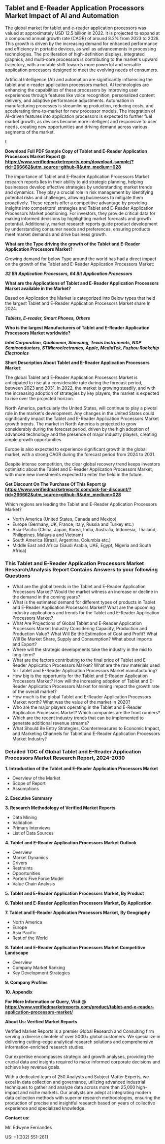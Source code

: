 <h2>Tablet and E-Reader Application Processors Market Impact of AI and Automation</h2><p>The global market for tablet and e-reader application processors was valued at approximately USD 12.5 billion in 2022. It is projected to expand at a compound annual growth rate (CAGR) of around 8.2% from 2023 to 2028. This growth is driven by the increasing demand for enhanced performance and efficiency in portable devices, as well as advancements in processing technologies. The proliferation of high-definition displays, integrated graphics, and multi-core processors is contributing to the market's upward trajectory, with a notable shift towards more powerful and versatile application processors designed to meet the evolving needs of consumers.</p><p>Artificial Intelligence (AI) and automation are significantly influencing the tablet and e-reader application processors market. AI technologies are enhancing the capabilities of these processors by improving user experiences through features like voice recognition, personalized content delivery, and adaptive performance adjustments. Automation in manufacturing processes is streamlining production, reducing costs, and accelerating time-to-market for new processor models. The integration of AI-driven features into application processors is expected to further fuel market growth, as devices become more intelligent and responsive to user needs, creating new opportunities and driving demand across various segments of the market.</p>t</p><p id="" class=""><strong>Download Full PDF Sample Copy of Tablet and E-Reader Application Processors Market Report @ <a href="https://www.verifiedmarketreports.com/download-sample/?rid=266662&utm_source=github-R&utm_medium=028" target="_blank">https://www.verifiedmarketreports.com/download-sample/?rid=266662&utm_source=github-R&utm_medium=028</a></strong></p><p>The importance of&nbsp;Tablet and E-Reader Application Processors Market research reports lies in their ability to aid strategic planning, helping businesses develop effective strategies by understanding market trends and dynamics. They play a crucial role in risk management by identifying potential risks and challenges, allowing businesses to mitigate them proactively. These reports offer a competitive advantage by providing insights into competitors' strategies and Tablet and E-Reader Application Processors Market positioning. For investors, they provide critical data for making informed decisions by highlighting market forecasts and growth potential. Additionally, market research reports guide product development by understanding consumer needs and preferences, ensuring products meet market demands and drive business growth.</p><p><strong>What are the&nbsp;Type driving the growth of the Tablet and E-Reader Application Processors Market?</strong></p><p id="" class="">Growing demand for below Type around the world has had a direct impact on the growth of the Tablet and E-Reader Application Processors Market:</p><em><strong>32 Bit Application Processors, 64 Bit Application Processors</strong></em></p><strong>What are the&nbsp;Applications&nbsp;of Tablet and E-Reader Application Processors Market available in the Market?</strong></p><p id="" class="">Based on Application the Market is categorized into Below types that held the largest Tablet and E-Reader Application Processors Market share In 2024.</p><em><strong>Tablets, E-reader, Smart Phones, Others</strong></em></p><strong>Who is the largest Manufacturers of Tablet and E-Reader Application Processors Market worldwide?</strong></p><p><em><strong>Intel Corporation, Qualcomm, Samsung, Texas Instruments, NXP Semiconductors, STMicroelectronics, Apple, MediaTek, Fuzhou Rockchip Electronics</strong></em></p><p id="" class=""><strong>Short Description About Tablet and E-Reader Application Processors Market:</strong></p><p>The global Tablet and E-Reader Application Processors Market is anticipated to rise at a considerable rate during the forecast period, between 2023 and 2031. In 2022, the market is growing steadily, and with the increasing adoption of strategies by key players, the market is expected to rise over the projected horizon.</p><p>North America, particularly the United States, will continue to play a pivotal role in the market's development. Any changes in the United States could significantly impact the Tablet and E-Reader Application Processors Market growth trends. The market in North America is projected to grow considerably during the forecast period, driven by the high adoption of advanced technology and the presence of major industry players, creating ample growth opportunities.</p><p>Europe is also expected to experience significant growth in the global market, with a strong CAGR during the forecast period from 2024 to 2031.</p><p>Despite intense competition, the clear global recovery trend keeps investors optimistic about the Tablet and E-Reader Application Processors Market, with more new investments expected to enter the field in the future.</p><p id="" class=""><strong>Get Discount On The Purchase Of This Report @ <a href="https://www.verifiedmarketreports.com/ask-for-discount/?rid=266662&utm_source=github-R&utm_medium=028" target="_blank">https://www.verifiedmarketreports.com/ask-for-discount/?rid=266662&utm_source=github-R&utm_medium=028</a></strong></p>Which regions are leading the Tablet and E-Reader Application Processors Market?</p><ul><li>North America (United States, Canada and Mexico)</li><li>Europe (Germany, UK, France, Italy, Russia and Turkey etc.)</li><li>Asia-Pacific (China, Japan, Korea, India, Australia, Indonesia, Thailand, Philippines, Malaysia and Vietnam)</li><li>South America (Brazil, Argentina, Columbia etc.)</li><li>Middle East and Africa (Saudi Arabia, UAE, Egypt, Nigeria and South Africa)</li></ul><h3 id="" class="">This Tablet and E-Reader Application Processors Market Research/Analysis Report Contains Answers to your following Questions</h3><ul><li>What are the global trends in the Tablet and E-Reader Application Processors Market? Would the market witness an increase or decline in the demand in the coming years?</li><li>What is the estimated demand for different types of products in Tablet and E-Reader Application Processors Market? What are the upcoming industry applications and trends for the Tablet and E-Reader Application Processors Market?</li><li>What Are Projections of Global Tablet and E-Reader Application Processors Market Industry Considering Capacity, Production and Production Value? What Will Be the Estimation of Cost and Profit? What Will Be Market Share, Supply and Consumption? What about imports and Export?</li><li>Where will the strategic developments take the industry in the mid to long-term?</li><li>What are the factors contributing to the final price of Tablet and E-Reader Application Processors Market? What are the raw materials used for Tablet and E-Reader Application Processors Market manufacturing?</li><li>How big is the opportunity for the Tablet and E-Reader Application Processors Market? How will the increasing adoption of Tablet and E-Reader Application Processors Market for mining impact the growth rate of the overall market?</li><li>How much is the global Tablet and E-Reader Application Processors Market worth? What was the value of the market In 2020?</li><li>Who are the major players operating in the Tablet and E-Reader Application Processors Market? Which companies are the front runners?</li><li>Which are the recent industry trends that can be implemented to generate additional revenue streams?</li><li>What Should Be Entry Strategies, Countermeasures to Economic Impact, and Marketing Channels for Tablet and E-Reader Application Processors Market Industry?</li></ul><h3 id="" class="">Detailed TOC of Global Tablet and E-Reader Application Processors Market Research Report, 2024-2030</h3><p id="" class=""><strong>1. Introduction of the Tablet and E-Reader Application Processors Market</strong></p><ul><li>Overview of the Market</li><li>Scope of Report</li><li>Assumptions</li></ul><p id="" class=""><strong>2. Executive Summary</strong></p><p id="" class=""><strong>3. Research Methodology of Verified Market Reports</strong></p><ul><li>Data Mining</li><li>Validation</li><li>Primary Interviews</li><li>List of Data Sources</li></ul><p id="" class=""><strong>4. Tablet and E-Reader Application Processors Market Outlook</strong></p><ul><li>Overview</li><li>Market Dynamics</li><li>Drivers</li><li>Restraints</li><li>Opportunities</li><li>Porters Five Force Model</li><li>Value Chain Analysis</li></ul><p id="" class=""><strong>5. Tablet and E-Reader Application Processors Market, By Product</strong></p><p id="" class=""><strong>6. Tablet and E-Reader Application Processors Market, By Application</strong></p><p id="" class=""><strong>7. Tablet and E-Reader Application Processors Market, By Geography</strong></p><ul><li>North America</li><li>Europe</li><li>Asia Pacific</li><li>Rest of the World</li></ul><p id="" class=""><strong>8. Tablet and E-Reader Application Processors Market Competitive Landscape</strong></p><ul><li>Overview</li><li>Company Market Ranking</li><li>Key Development Strategies</li></ul><p id="" class=""><strong>9. Company Profiles</strong></p><p id="" class=""><strong>10. Appendix</strong></p><p id="" class=""><strong>For More Information or Query, Visit @ <a href="https://www.verifiedmarketreports.com/product/tablet-and-e-reader-application-processors-market/" target="_blank">https://www.verifiedmarketreports.com/product/tablet-and-e-reader-application-processors-market/</a></strong></p><p id="" class=""><strong>About Us: Verified Market Reports</strong></p><p id="" class="">Verified Market Reports is a premier Global Research and Consulting firm serving a diverse clientele of over 5000+ global customers. We specialize in delivering cutting-edge analytical research solutions and comprehensive information-enriched research studies.</p><p id="" class="">Our expertise encompasses strategic and growth analyses, providing the crucial data and insights required to make informed corporate decisions and achieve key revenue goals.</p><p id="" class="">With a dedicated team of 250 Analysts and Subject Matter Experts, we excel in data collection and governance, utilizing advanced industrial techniques to gather and analyze data across more than 25,000 high-impact and niche markets. Our analysts are adept at integrating modern data collection methods with superior research methodologies, ensuring the production of precise and insightful research based on years of collective experience and specialized knowledge.</p><p id="" class=""><strong>Contact us:</strong></p><p id="" class="">Mr. Edwyne Fernandes</p><p id="" class="">US: +1(302) 551-2611</p>